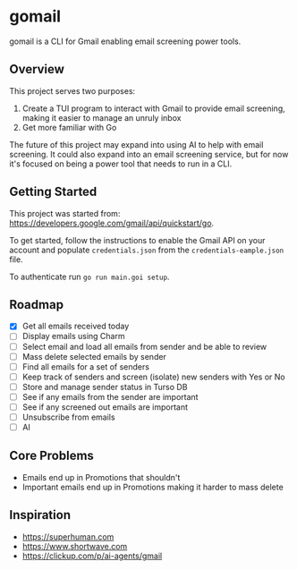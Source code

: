 # gomail

gomail is a CLI for Gmail enabling email screening power tools.

## Overview

This project serves two purposes:

1. Create a TUI program to interact with Gmail to provide email screening, making it easier
   to manage an unruly inbox
1. Get more familiar with Go

The future of this project may expand into using AI to help with email screening. It could also
expand into an email screening service, but for now it's focused on being a power tool that needs
to run in a CLI.

## Getting Started

This project was started from: https://developers.google.com/gmail/api/quickstart/go.

To get started, follow the instructions to enable the Gmail API on your account and populate
`credentials.json` from the `credentials-eample.json` file.

To authenticate run `go run main.goi setup`.

## Roadmap

- [x] Get all emails received today
- [ ] Display emails using Charm
- [ ] Select email and load all emails from sender and be able to review
- [ ] Mass delete selected emails by sender
- [ ] Find all emails for a set of senders
- [ ] Keep track of senders and screen (isolate) new senders with Yes or No
- [ ] Store and manage sender status in Turso DB
- [ ] See if any emails from the sender are important
- [ ] See if any screened out emails are important
- [ ] Unsubscribe from emails
- [ ] AI

## Core Problems

- Emails end up in Promotions that shouldn't
- Important emails end up in Promotions making it harder to mass delete

## Inspiration

- https://superhuman.com
- https://www.shortwave.com
- https://clickup.com/p/ai-agents/gmail
